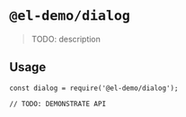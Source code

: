 # `@el-demo/dialog`

> TODO: description

## Usage

```
const dialog = require('@el-demo/dialog');

// TODO: DEMONSTRATE API
```
